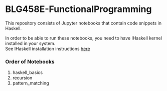 # BLG458E-FunctionalProgramming

This repository consists of Jupyter notebooks that contain code snippets in Haskell.  

In order to be able to run these notebooks, you need to have IHaskell kernel installed in your system.  
See IHaskell installation instructions [here](https://github.com/gibiansky/IHaskell#installation)

### Order of Notebooks
1. haskell_basics  
2. recursion  
3. pattern_matching  
